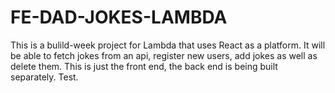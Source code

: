 # FE-DAD-JOKES-LAMBDA
This is a bulild-week project for Lambda that uses React as a platform. It will be able to fetch jokes from an api, register new users, add jokes as well as delete them. This is just the front end,  the back end is being built separately. Test.
